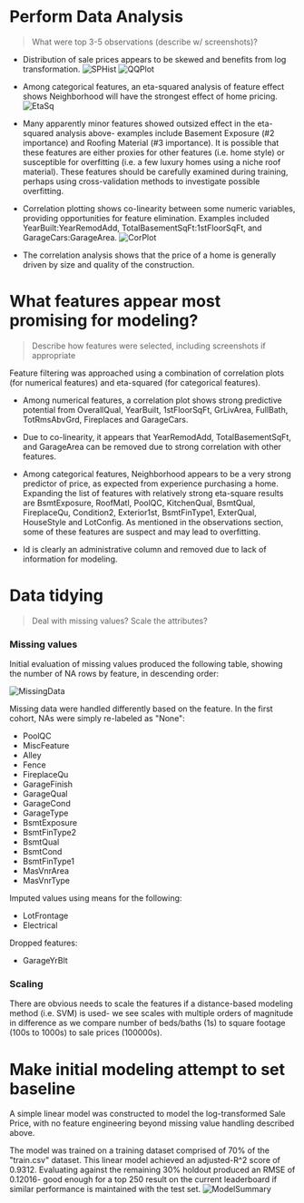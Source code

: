 # Perform Data Analysis
> What were top 3-5 observations (describe w/ screenshots)?

* Distribution of sale prices appears to be skewed and benefits from log transformation.
![SPHist](files/SalePrice_Hist.png)
![QQPlot](files/SalePrice_QQPlot.png)

* Among categorical features, an eta-squared analysis of feature effect shows Neighborhood will have the strongest effect of home pricing.
![EtaSq](files/EtaSquare.png)

* Many apparently minor features showed outsized effect in the eta-squared analysis above- examples include Basement Exposure (#2 importance) and Roofing Material (#3 importance). It is possible that these features are either proxies for other features (i.e. home style) or susceptible for overfitting (i.e. a few luxury homes using a niche roof material). These features should be carefully examined during training, perhaps using cross-validation methods to investigate possible overfitting.

* Correlation plotting shows co-linearity between some numeric variables, providing opportunities for feature elimination. Examples included YearBuilt:YearRemodAdd, TotalBasementSqFt:1stFloorSqFt, and GarageCars:GarageArea.
![CorPlot](files/CorrelationPlot.png)

* The correlation analysis shows that the price of a home is generally driven by size and quality of the construction.









# What features appear most promising for modeling?
> Describe how features were selected, including screenshots if appropriate

Feature filtering was approached using a combination of correlation plots (for numerical features) and eta-squared (for categorical features).

* Among numerical features, a correlation plot shows strong predictive potential from OverallQual, YearBuilt, 1stFloorSqFt, GrLivArea, FullBath, TotRmsAbvGrd, Fireplaces and GarageCars.

* Due to co-linearity, it appears that YearRemodAdd, TotalBasementSqFt, and GarageArea can be removed due to strong correlation with other features.

* Among categorical features, Neighborhood appears to be a very strong predictor of price, as expected from experience purchasing a home. Expanding the list of features with relatively strong eta-square results are BsmtExposure, RoofMatl, PoolQC, KitchenQual, BsmtQual, FireplaceQu, Condition2, Exterior1st, BsmtFinType1, ExterQual, HouseStyle and LotConfig. As mentioned in the observations section, some of these features are suspect and may lead to overfitting.

* Id is clearly an administrative column and removed due to lack of information for modeling.






# Data tidying
> Deal with missing values?
> Scale the attributes?

### Missing values
Initial evaluation of missing values produced the following table, showing the number of NA rows by feature, in descending order:

![MissingData](files/MissingData.png)

Missing data were handled differently based on the feature. In the first cohort, NAs were simply re-labeled as "None":
* PoolQC
* MiscFeature
* Alley
* Fence
* FireplaceQu
* GarageFinish
* GarageQual
* GarageCond
* GarageType
* BsmtExposure
* BsmtFinType2
* BsmtQual
* BsmtCond
* BsmtFinType1
* MasVnrArea
* MasVnrType

Imputed values using means for the following:
* LotFrontage
* Electrical

Dropped features:
* GarageYrBlt

### Scaling
There are obvious needs to scale the features if a distance-based modeling method (i.e. SVM) is used- we see scales with multiple orders of magnitude in difference as we compare number of beds/baths (1s) to square footage (100s to 1000s) to sale prices (100000s).


# Make initial modeling attempt to set baseline

A simple linear model was constructed to model the log-transformed Sale Price, with no feature engineering beyond missing value handling described above.

The model was trained on a training dataset comprised of 70% of the "train.csv" dataset. This linear model achieved an adjusted-R^2 score of 0.9312. Evaluating against the remaining 30% holdout produced an RMSE of 0.12016- good enough for a top 250 result on the current leaderboard if similar performance is maintained with the test set.
![ModelSummary](files/Model_Summary.png)
